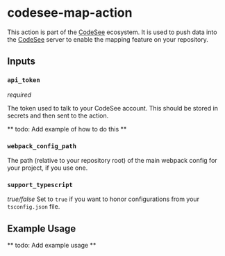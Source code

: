 # codesee-map-action

This action is part of the [CodeSee](https://codesee.io) ecosystem. It is used to push data into
the [CodeSee](https://codesee.io) server to enable the mapping feature on your repository.

## Inputs

### `api_token`

*required*

The token used to talk to your CodeSee account. This should be stored in secrets and then sent
to the action.

** todo: Add example of how to do this **

### `webpack_config_path`

The path (relative to your repository root) of the main webpack config for your project, if you
use one.

### `support_typescript`

*true/false* Set to `true` if you want to honor configurations from your `tsconfig.json` file.

## Example Usage

** todo: Add example usage **
